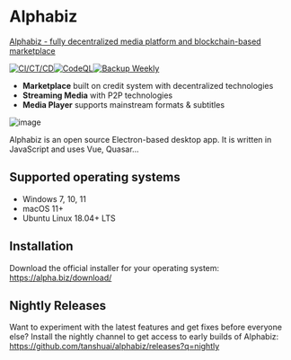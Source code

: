# Alphabiz

[Alphabiz - fully decentralized media platform and blockchain-based marketplace](https://alpha.biz/)

[![CI/CT/CD](https://github.com/tanshuai/alphabiz/actions/workflows/push.yml/badge.svg)](https://github.com/tanshuai/alphabiz/actions/workflows/push.yml)[![CodeQL](https://github.com/tanshuai/alphabiz/actions/workflows/codeql-analysis.yml/badge.svg)](https://github.com/tanshuai/alphabiz/actions/workflows/codeql-analysis.yml)[![Backup Weekly](https://github.com/tanshuai/alphabiz/actions/workflows/weekly.yml/badge.svg)](https://github.com/tanshuai/alphabiz/actions/workflows/weekly.yml)

- **Marketplace** built on credit system with decentralized technologies
- **Streaming Media** with P2P technologies
- **Media Player** supports mainstream formats & subtitles

![image](https://user-images.githubusercontent.com/3947852/163349980-b8354c86-fb7f-4106-9458-86708af96dbc.png)

Alphabiz is an open source Electron-based desktop app. It is written in JavaScript and uses Vue, Quasar...

## Supported operating systems

- Windows 7, 10, 11
- macOS 11+
- Ubuntu Linux 18.04+ LTS 

## Installation

Download the official installer for your operating system: https://alpha.biz/download/

## Nightly Releases

Want to experiment with the latest features and get fixes before everyone else? Install the nightly channel to get access to early builds of Alphabiz: https://github.com/tanshuai/alphabiz/releases?q=nightly

